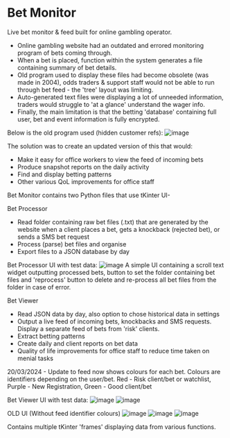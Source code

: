 # Bet Monitor
Live bet monitor & feed built for online gambling operator.

- Online gambling website had an outdated and errored monitoring program of bets coming through. 
- When a bet is placed, function within the system generates a file containing summary of bet details.
- Old program used to display these files had become obsolete (was made in 2004), odds traders & support staff would not be able to run through bet feed - the 'tree' layout was limiting.
- Auto-generated text files were displaying a lot of unneeded information, traders would struggle to 'at a glance' understand the wager info.
- Finally, the main limitation is that the betting 'database' containing full user, bet and event information is fully encrypted.

Below is the old program used (hidden customer refs):
![image](https://github.com/sambanks5/BetMonitor/assets/121309218/cd0dfb2b-7c0c-4017-906b-2d22b1f1b211)

The solution was to create an updated version of this that would:
- Make it easy for office workers to view the feed of incoming bets
- Produce snapshot reports on the daily activity
- Find and display betting patterns
- Other various QoL improvements for office staff

Bet Monitor contains two Python files that use tKinter UI-


Bet Processor

- Read folder containing raw bet files (.txt) that are generated by the website when a client places a bet, gets a knockback (rejected bet), or sends a SMS bet request
- Process (parse) bet files and organise
- Export files to a JSON database by day

Bet Processor UI with test data:
![image](https://github.com/sambanks5/BetMonitor/assets/121309218/64acc9e6-9b70-4bfc-9f4e-53d204851b35)
  A simple UI containing a scroll text widget outputting processed bets, button to set the folder containing bet files and 'reprocess' button to delete and re-process all bet files from the folder in case of error.

  
Bet Viewer

- Read JSON data by day, also option to chose historical data in settings
- Output a live feed of incoming bets, knockbacks and SMS requests. Display a separate feed of bets from 'risk' clients.
- Extract betting patterns
- Create daily and client reports on bet data
- Quality of life improvements for office staff to reduce time taken on menial tasks

20/03/2024 - Update to feed now shows colours for each bet. Colours are identifiers depending on the user/bet. Red - Risk client/bet or watchlist, Purple - New Registration, Green - Good client/bet

Bet Viewer UI with test data:
![image](https://github.com/sambanks5/BetMonitor/assets/121309218/6d40f69f-591b-415e-8a12-eb071c78dd36)
![image](https://github.com/sambanks5/BetMonitor/assets/121309218/4283d6ba-7c91-4304-bcfa-8d73c6f0c3a5)


OLD UI (Without feed identifier colours)
![image](https://github.com/sambanks5/BetMonitor/assets/121309218/e7cb2b2d-7f01-45a7-b33c-5ebc22627c22)
![image](https://github.com/sambanks5/BetMonitor/assets/121309218/289f5725-11de-4bf8-bfe5-7a8afeb4be28)
![image](https://github.com/sambanks5/BetMonitor/assets/121309218/5c7fec68-278d-4112-89ed-27f79cb15768)

Contains multiple tKinter 'frames' displaying data from various functions. 


